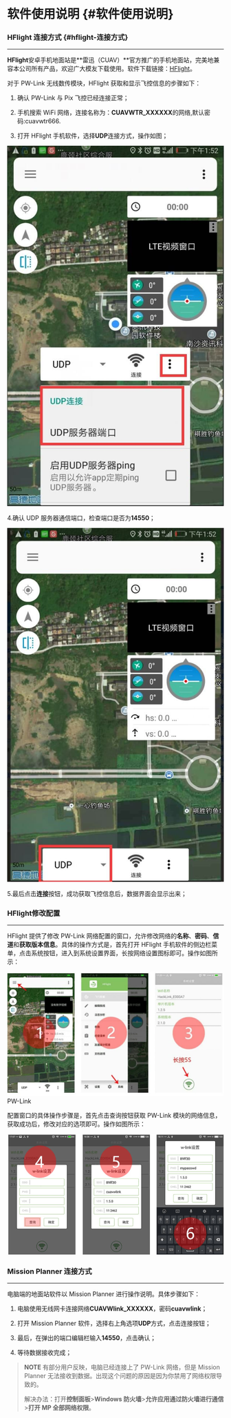 # 软件使用说明 {#软件使用说明}

### HFlight 连接方式 {#hflight-连接方式}

---

**HFlight**安卓手机地面站是**雷迅（CUAV）**官方推广的手机地面站，完美地兼容本公司所有产品，欢迎广大模友下载使用。软件下载链接：[HFlight](http://fw.cuav.net/apk/HFlight.apk)。

对于 PW-Link 无线数传模块，HFlight 获取和显示飞控信息的步骤如下：

1. 确认 PW-Link 与 Pix 飞控已经连接正常；

2. 手机搜索 WiFi 网络，连接名称为：**CUAVWTR\_XXXXXX**的网络,默认密码:cuavwtr666.

3. 打开 HFlight 手机软件，选择**UDP**连接方式，操作如图；

![wtr8](../assets/wtr8.jpg)

4.确认 UDP 服务器通信端口，检查端口是否为**14550**；

![](../assets/wtr7.jpg)

5.最后点击**连接**按钮，成功获取飞控信息后，数据界面会显示出来；

### HFIight修改配置

---

HFlight 提供了修改 PW-Link 网络配置的窗口，允许修改网络的**名称**、**密码**、**信道**和**获取版本信息**。具体的操作方式是，首先打开 HFlight 手机软件的侧边栏菜单，点击系统按钮，进入到系统设置界面，长按网络设置图标即可。操作如图所示：

![WTR1.jpg](../assets/wtr1.jpg)PW-Link 

配置窗口的具体操作步骤是，首先点击查询按钮获取 PW-Link 模块的网络信息，获取成功后，修改对应的选项即可。操作如图所示：

![wtr](../assets/wtr.jpg)

### Mission Planner 连接方式

---

电脑端的地面站软件以 Mission Planner 进行操作说明。具体步骤如下：

1. 电脑使用无线网卡连接网络**CUAVWlink\_XXXXXX**，密码**cuavwlink**；

2. 打开 Mission Planner 软件，选择右上角选项**UDP**方式，点击连接按钮；

3. 最后，在弹出的端口编辑栏输入**14550**，点击确认；

4. 等待数据接收完成；

> **NOTE** 有部分用户反映，电脑已经连接上了 PW-Link 网络，但是 Mission Planner 无法接收到数据。出现这个问题的原因是因为你禁用了网络权限导致的。
>
> 解决办法：打开**控制面板**&gt;**Windows 防火墙**&gt;**允许应用通过防火墙进行通信**&gt;**打开 MP 全部网络权限**。



